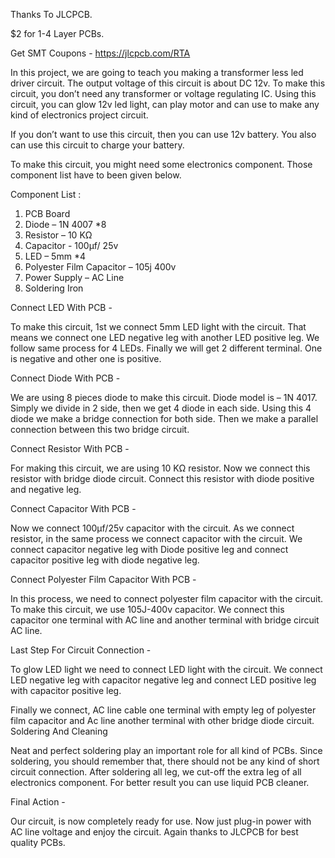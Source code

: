 Thanks To JLCPCB.

$2 for 1-4 Layer PCBs.

Get SMT Coupons - https://jlcpcb.com/RTA



In this project, we are going to teach you making a transformer less led driver circuit. The output voltage of this circuit is about DC 12v. To make this circuit, you don’t need any transformer or voltage regulating IC.
Using this circuit, you can glow 12v led light, can play motor and can use to make any kind of electronics project circuit.


If you don’t want to use this circuit, then you can use 12v battery. You also can use this circuit to charge your battery.



To make this circuit, you might need some electronics component. Those component list have to been given below.

Component List : 

1. PCB Board
2. Diode – 1N 4007 *8
3. Resistor – 10  KΩ
4. Capacitor - 100µf/ 25v
5. LED – 5mm *4
6. Polyester Film Capacitor – 105j 400v
7. Power Supply – AC Line
8. Soldering Iron


Connect LED With PCB - 

To make this circuit, 1st we connect 5mm LED light with the circuit. That means we connect one LED negative leg with another LED positive leg. We follow same process for 4 LEDs. Finally we will get 2 different terminal. One is negative and other one is positive.

Connect Diode With PCB - 

We are using 8 pieces diode to make this circuit. Diode model is – 1N 4017. Simply we divide in 2 side, then we get 4 diode in each side. Using this 4 diode we make a bridge connection for both side. Then we make a parallel connection between this two bridge circuit.

Connect Resistor With PCB -

For making this circuit, we  are using 10 KΩ resistor. Now we connect this resistor with bridge diode circuit. Connect this resistor with diode positive and negative leg. 


Connect Capacitor With PCB - 

Now we connect 100µf/25v capacitor with the circuit. As we connect resistor, in the same process we connect capacitor with the circuit. We connect capacitor negative leg with Diode positive leg and connect capacitor positive leg with diode negative leg.


Connect Polyester Film Capacitor With PCB - 

In this process, we need to connect polyester film capacitor with the circuit. To make this circuit, we use 105J-400v capacitor.  We connect this capacitor one terminal with AC line and another terminal with bridge circuit AC line.

Last Step For Circuit Connection - 

To glow LED light we need to connect LED light with the circuit. We connect LED negative leg with capacitor negative leg and connect LED positive leg with capacitor positive leg.

Finally we connect,  AC line cable one terminal with empty leg of polyester film capacitor and Ac line another terminal with other bridge diode circuit.
Soldering And Cleaning

Neat and perfect soldering play an important role for all kind of PCBs. Since soldering, you should remember that, there should not be any kind of short circuit connection. After soldering all leg, we cut-off the extra leg of all electronics component. For better result you can use liquid PCB cleaner.


Final Action - 

Our circuit, is now completely ready for use. Now just plug-in power with AC line voltage and enjoy the circuit. Again thanks to JLCPCB for best quality PCBs.


